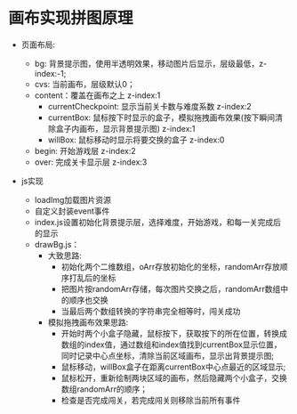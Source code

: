 # 画布实现拼图原理
* 页面布局:
  * bg: 背景提示图，使用半透明效果，移动图片后显示，层级最低，z-index:-1;
  * cvs: 当前画布，层级默认0；
  * content：覆盖在画布之上  z-index:1 <br>
    * currentCheckpoint: 显示当前关卡数与难度系数   z-index:2 <br>
    * currentBox: 鼠标按下时显示的盒子，模拟拖拽画布效果(按下瞬间清除盒子内画布，显示背景提示图)   z-index:1 <br>
    * willBox: 鼠标移动时显示将要交换的盒子   z-index:0 <br>
  * begin: 开始游戏层   z-index:2
  * over: 完成关卡显示层   z-index:3

* js实现
  * loadImg加载图片资源
  * 自定义封装event事件
  * index.js设置初始化背景提示层，选择难度，开始游戏，和每一关完成后的显示
  * drawBg.js：<br>
    * 大致思路: <br>
      * 初始化两个二维数组，oArr存放初始化的坐标，randomArr存放顺序打乱后的坐标 <br>
      * 把图片按randomArr存储，每次图片交换之后，randomArr数组中的顺序也交换 <br>
      * 当最后两个数组转换的字符串完全相等时，闯关成功 <br>
    * 模拟拖拽画布效果思路:<br>
      * 开始时两个小盒子隐藏，鼠标按下，获取按下的所在位置，转换成数组的index值，通过数组和index值找到currentBox显示位置，同时记录中心点坐标，清除当前区域画布，显示出背景提示图;  <br>
      * 鼠标移动，willBox盒子在距离currentBox中心点最近的区域显示; <br>
      * 鼠标松开，重新绘制两块区域的画布，然后隐藏两个小盒子，交换数组randomArr的顺序； <br>
      * 检查是否完成闯关，若完成闯关则移除当前所有事件 <br>




